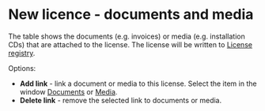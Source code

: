 # New licence - documents and media
 
The table shows the documents (e.g. invoices) or media (e.g. installation CDs) that are attached to the license. The license will be written to [License registry](../../../../../../alvao-asset-management/software-management/licenses).
 
Options:

- **Add link** - link a document or media to this license. Select the item in the window [Documents](../../../../tools/lists/documents) or [Media](../../../../tools/lists/media).
- **Delete link** - remove the selected link to documents or media.
